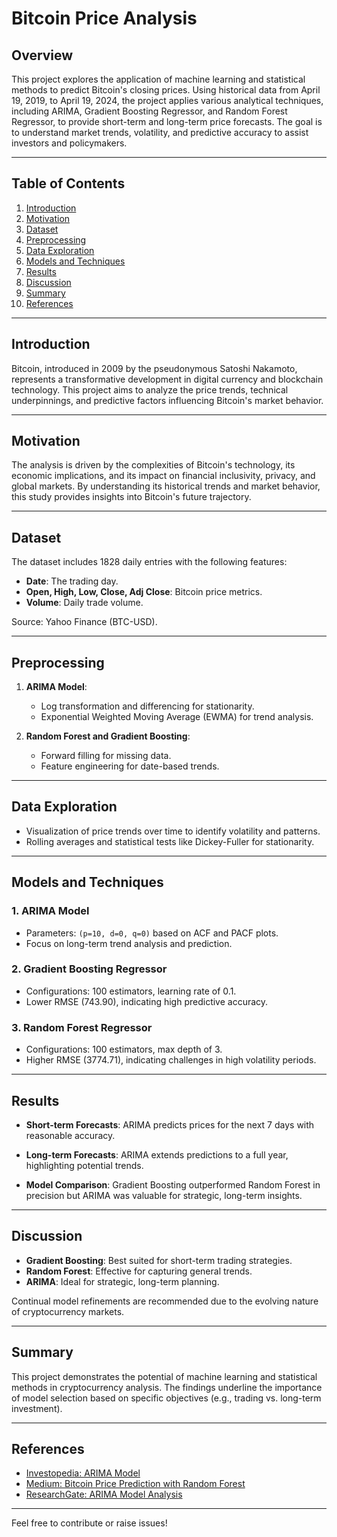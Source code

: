 # Bitcoin Price Analysis

## Overview
This project explores the application of machine learning and statistical methods to predict Bitcoin's closing prices. Using historical data from April 19, 2019, to April 19, 2024, the project applies various analytical techniques, including ARIMA, Gradient Boosting Regressor, and Random Forest Regressor, to provide short-term and long-term price forecasts. The goal is to understand market trends, volatility, and predictive accuracy to assist investors and policymakers.

---

## Table of Contents
1. [Introduction](#introduction)
2. [Motivation](#motivation)
3. [Dataset](#dataset)
4. [Preprocessing](#preprocessing)
5. [Data Exploration](#data-exploration)
6. [Models and Techniques](#models-and-techniques)
7. [Results](#results)
8. [Discussion](#discussion)
9. [Summary](#summary)
10. [References](#references)

---

## Introduction
Bitcoin, introduced in 2009 by the pseudonymous Satoshi Nakamoto, represents a transformative development in digital currency and blockchain technology. This project aims to analyze the price trends, technical underpinnings, and predictive factors influencing Bitcoin's market behavior.

---

## Motivation
The analysis is driven by the complexities of Bitcoin's technology, its economic implications, and its impact on financial inclusivity, privacy, and global markets. By understanding its historical trends and market behavior, this study provides insights into Bitcoin's future trajectory.

---

## Dataset
The dataset includes 1828 daily entries with the following features:
- **Date**: The trading day.
- **Open, High, Low, Close, Adj Close**: Bitcoin price metrics.
- **Volume**: Daily trade volume.

Source: Yahoo Finance (BTC-USD).

---

## Preprocessing
1. **ARIMA Model**:
   - Log transformation and differencing for stationarity.
   - Exponential Weighted Moving Average (EWMA) for trend analysis.

2. **Random Forest and Gradient Boosting**:
   - Forward filling for missing data.
   - Feature engineering for date-based trends.

---

## Data Exploration
- Visualization of price trends over time to identify volatility and patterns.
- Rolling averages and statistical tests like Dickey-Fuller for stationarity.

---

## Models and Techniques
### 1. **ARIMA Model**
- Parameters: `(p=10, d=0, q=0)` based on ACF and PACF plots.
- Focus on long-term trend analysis and prediction.

### 2. **Gradient Boosting Regressor**
- Configurations: 100 estimators, learning rate of 0.1.
- Lower RMSE (743.90), indicating high predictive accuracy.

### 3. **Random Forest Regressor**
- Configurations: 100 estimators, max depth of 3.
- Higher RMSE (3774.71), indicating challenges in high volatility periods.

---

## Results
- **Short-term Forecasts**:
  ARIMA predicts prices for the next 7 days with reasonable accuracy.

- **Long-term Forecasts**:
  ARIMA extends predictions to a full year, highlighting potential trends.

- **Model Comparison**:
  Gradient Boosting outperformed Random Forest in precision but ARIMA was valuable for strategic, long-term insights.

---

## Discussion
- **Gradient Boosting**: Best suited for short-term trading strategies.
- **Random Forest**: Effective for capturing general trends.
- **ARIMA**: Ideal for strategic, long-term planning.

Continual model refinements are recommended due to the evolving nature of cryptocurrency markets.

---

## Summary
This project demonstrates the potential of machine learning and statistical methods in cryptocurrency analysis. The findings underline the importance of model selection based on specific objectives (e.g., trading vs. long-term investment).

---

## References
- [Investopedia: ARIMA Model](https://www.investopedia.com/terms/a/autoregressive-integrated-moving-average-arima.asp)
- [Medium: Bitcoin Price Prediction with Random Forest](https://medium.com/analytics-vidhya/bitcoin-price-prediction-with-random-forest-and-technical-indicators-python-560800d6f3cd)
- [ResearchGate: ARIMA Model Analysis](https://www.researchgate.net/publication/340566388_Bitcoin_Price_Prediction_using_ARIMA_Model)

---

Feel free to contribute or raise issues!
